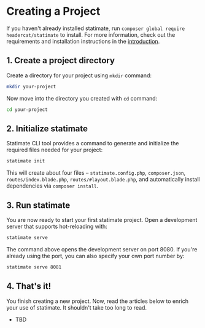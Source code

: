 # Creating a Project

If you haven't already installed statimate, run `composer global require headercat/statimate` to install.
For more information, check out the requirements and installation instructions in the [introduction](/docs/). 

## 1. Create a project directory

Create a directory for your project using `mkdir` command:
```bash
mkdir your-project
```

Now move into the directory you created with `cd` command:
```bash
cd your-project
```

## 2. Initialize statimate

Statimate CLI tool provides a command to generate and initialize the required files needed for your project:
```bash
statimate init
```

This will create about four files – `statimate.config.php`, `composer.json`, `routes/index.blade.php`, 
`routes/#layout.blade.php`, and automatically install dependencies via `composer install`.

## 3. Run statimate

You are now ready to start your first statimate project. Open a development server that supports hot-reloading with:
```bash
statimate serve
```

The command above opens the development server on port 8080. If you're already using the port, you can also specify your
own port number by:
```bash
statimate serve 8081
```

## 4. That's it!

You finish creating a new project. Now, read the articles below to enrich your use of statimate. It shouldn't take too 
long to read.

* TBD
